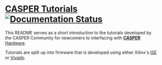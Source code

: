# [CASPER Tutorials](http://casper-tutorials.readthedocs.io/en/latest/) [![Documentation Status](https://readthedocs.org/projects/casper-tutorials/badge/?version=latest)](https://casper-tutorials.readthedocs.io/en/latest/?badge=latest) #

This README serves as a short introduction to the tutorials developed by the CASPER Community for newcomers to interfacing with [**CASPER** Hardware](https://casper.berkeley.edu/wiki/Hardware).

Tutorials are split up into firmware that is developed using either Xilinx's [ISE](https://www.xilinx.com/products/design-tools/ise-design-suite.html) or [Vivado](https://www.xilinx.com/products/design-tools/vivado.html).
